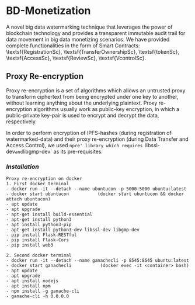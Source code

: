 # **BD-Monetization**
 
A novel big data watermarking technique that leverages the power of blockchain technology and provides a transparent immutable audit trail for
data movement in big data monetizing scenarios. We have provided complete functionalities in the form of Smart Contracts: \textsf{RegistrationSc}, \textsf{TransferOwnershipSc},
\textsf{tokenSc}, \textsf{AccessSc}, \textsf{ReviewSc}, \textsf{VcontrolSc}.

## Proxy Re-encryption

Proxy re-encryption is a set of algorithms which allows an untrusted proxy to transform ciphertext from being encrypted under one key to another, without learning anything about the underlying plaintext. Proxy re-encryption algorithms usually work as public-key encryption, in which a public-private key-pair is used to encrypt and decrypt the data, respectively.

In order to perform encryption of IPFS-hashes (during registration of watermarked-data) and their proxy re-encryption (during Data Transfer and Access Control), we used `npre' library which requires `libssl-dev` and `libgmp-dev` as its pre-requisites.

### ***Installation***
```
Proxy re-encryption on docker
1. First docker terminal
- docker run -it --detach --name ubuntucon -p 5000:5000 ubuntu:latest
- docker start ubuntucon           (docker start ubuntucon && docker attach ubuntucon)
- apt update
- apt upgrade
- apt-get install build-essential
- apt-get install python3
- apt install python3-pip
- apt-get install python3-dev libssl-dev libgmp-dev
- pip install Flask-RESTful
- pip install Flask-Cors
- pip install web3
```
```
2. Second docker terminal
- docker run -it --detach --name ganachecli -p 8545:8545 ubuntu:latest
- docker start ganachecli           (docker exec -it <container> bash)
- apt update
- apt upgrade
- apt install nodejs
- apt install npm
- npm install -g ganache-cli
- ganache-cli -h 0.0.0.0
```
